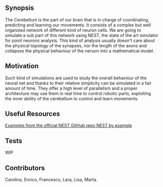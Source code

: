 ## Synopsis

The Cerebellum is the part of our brain that is in charge of coordinating, predicting and learning our movements. It consists of a complex but well organized network of different kind of neuron cells. We are going to simulate a sub part of this network using NEST, the state of the art simulator for point neurons analysis. This kind of analysis usually doesn't care about the physical topology of the synapses, nor the length of the axons and collapses the physical behaviour of the neruon into a mathematical model. 

## Motivation

Such kind of simulations are used to study the overall behaviour of the neural net and thanks to their relative simplicity can be simulated in a fair amount of time. They offer a high level of parallelism and a proper architecture may use them in real time to control robotic parts, exploiting the inner ability of the cerebellum to control and learn movements.

## Useful Resources

<a href="http://nest-simulator.org/documentation/"> Examples from the official NEST GitHub repo </a>
<a href="http://www.nest-simulator.org/wp-content/uploads/2015/02/NEST_by_Example.pdf"> NEST by example </a>

## Tests

WIP

## Contributors

Carolina, Enrico, Francesco, Lara, Lisa, Marta. 
